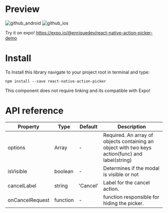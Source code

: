 # Preview

![github_android](https://user-images.githubusercontent.com/25365731/31549980-bea08910-b027-11e7-9e62-3df2810c1e5d.jpeg)
![github_ios](https://user-images.githubusercontent.com/25365731/31549982-beed5f24-b027-11e7-9029-5e7726ce2d7b.png)

Try it on expo!
https://expo.io/@enriquedev/react-native-action-picker-demo


# Install
To Install this library navigate to your project root in terminal and type:

```
npm install --save react-native-action-picker
```

This component does not require linking and its compatible with Expo!


# API reference

| Property | Type | Default | Description |
| -------- | ---- | ------- | ----------- |
| options | Array | - | Required. An array of objects containing an object with two keys action(func) and label(string) |
| isVisible | boolean | - | Determines if the modal is visible or not |
| cancelLabel | string | 'Cancel' | Label for the cancel action. |
| onCancelRequest | function | - | function responsible for hiding the picker. |
